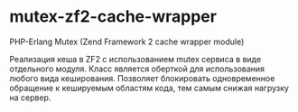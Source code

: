 mutex-zf2-cache-wrapper
=====

PHP-Erlang Mutex (Zend Framework 2 cache wrapper module)

Реализация кеша в ZF2 с использованием mutex сервиса в виде отдельного модуля.
Класс является оберткой для использования любого вида кеширования.
Позволяет блокировать одновременное обращение к кешируемым областям кода, тем самым снижая нагрузку на сервер.
